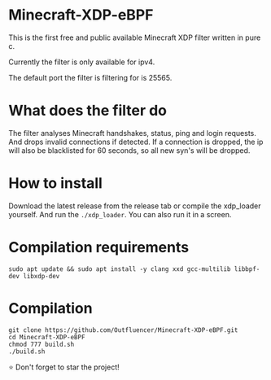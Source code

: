 Minecraft-XDP-eBPF
==========
This is the first free and public available Minecraft XDP filter written in pure c.

Currently the filter is only available for ipv4.

The default port the filter is filtering for is 25565.

# What does the filter do
The filter analyses Minecraft handshakes, status, ping and login requests. And drops invalid connections if detected.
If a connection is dropped, the ip will also be blacklisted for 60 seconds, so all new syn's will be dropped.

# How to install
Download the latest release from the release tab or compile the xdp_loader yourself. And run the `./xdp_loader`. You can also run it in a screen.

# Compilation requirements
`sudo apt update && sudo apt install -y clang xxd gcc-multilib libbpf-dev libxdp-dev`

# Compilation
```
git clone https://github.com/Outfluencer/Minecraft-XDP-eBPF.git
cd Minecraft-XDP-eBPF
chmod 777 build.sh
./build.sh
```

⭐ Don't forget to star the project!
